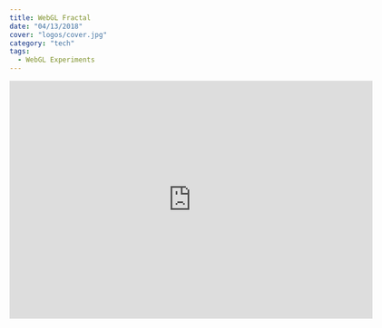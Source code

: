 ```yaml
---
title: WebGL Fractal
date: "04/13/2018"
cover: "logos/cover.jpg"
category: "tech"
tags:
  - WebGL Experiments
---
```


<iframe type="text/html" width="640" height="420" src="https://zeukkari.github.io/stackgl-experiment/generators.html" frameborder="0"></iframe>
